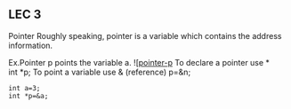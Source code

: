 ## LEC 3

Pointer
Roughly speaking, pointer is a variable which contains the address  information.

Ex.Pointer p points the variable a.
![[pointer-p](http://qcc-cs203.github.io/img/lectures/lec3-pointer-p-to-a.png)
To declare a pointer use *    
int *p;
To point a variable use & (reference)
p=&n;

```
int a=3;
int *p=&a;
```
